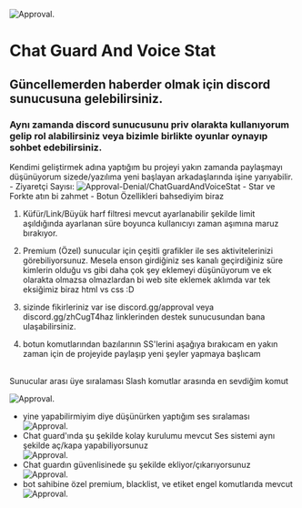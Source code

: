 ![Approval.](https://cdn.discordapp.com/attachments/1011397607685374033/1025319799041044521/unknown.png)
# Chat Guard And Voice Stat
<h2>Güncellemerden haberder olmak için discord sunucusuna gelebilirsiniz.</h2>
<h3>Aynı zamanda discord sunucusunu priv olarakta kullanıyorum gelip rol alabilirsiniz veya bizimle birlikte oyunlar oynayıp sohbet edebilirsiniz.</h3>
Kendimi geliştirmek adına yaptığım bu projeyi yakın zamanda paylaşmayı düşünüyorum sizede/yazılıma yeni başlayan arkadaşlarında işine yarıyabilir.<br>
- Ziyaretçi Sayısı: <img src="https://komarev.com/ghpvc/?username=ChatGuardAndVoiceStat&label=Ziyaretçi%20Sayısı&color=da004e" alt="Approval-Denial/ChatGuardAndVoiceStat" />
- Star ve Forkte atın bi zahmet
- Botun Özellikleri bahsediyim biraz

1. Küfür/Link/Büyük harf filtresi mevcut ayarlanabilir şekilde limit aşıldığında ayarlanan süre boyunca kullanıcıyı zaman aşımına maruz bırakıyor.

2. Premium (Özel) sunucular için çeşitli grafikler ile ses aktivitelerinizi görebiliyorsunuz. Mesela enson girdiğiniz ses kanalı geçirdiğiniz süre kimlerin olduğu vs gibi daha çok şey eklemeyi düşünüyorum ve ek olarakta olmazsa olmazlardan bi web site eklemek aklımda var tek eksiğimiz biraz html vs css :D

3. sizinde fikirleriniz var ise  discord.gg/approval veya discord.gg/zhCugT4haz linklerinden destek sunucusundan bana ulaşabilirsiniz.

4. botun komutlarından bazılarının SS'lerini aşağıya bırakıcam en yakın zaman için de projeyide paylaşıp yeni şeyler yapmaya başlıcam
<br>
Sunucular arası üye sıralaması Slash komutlar arasında en sevdiğim komut

![Approval.](https://cdn.discordapp.com/attachments/1011397607685374033/1025322722462531654/unknown.png)<br>
- yine yapabilirmiyim diye düşünürken yaptığım ses sıralaması <br>
![Approval.](https://cdn.discordapp.com/attachments/1011397607685374033/1025322722147967006/unknown.png)<br>
- Chat guard'ında şu şekilde kolay kurulumu mevcut Ses sistemi aynı şekilde aç/kapa  yapabiliyorsunuz<br>
![Approval.](https://cdn.discordapp.com/attachments/1011397607685374033/1025322722147967006/unknown.png)<br>
- Chat guardın güvenlisinede şu şekilde ekliyor/çıkarıyorsunuz<br>
![Approval.](https://cdn.discordapp.com/attachments/1011397607685374033/1025323471439409162/unknown.png)<br>
- bot sahibine özel premium, blacklist, ve etiket engel komutlarıda mevcut<br>
![Approval.](https://cdn.discordapp.com/attachments/1011397607685374033/1025323728923545610/unknown.png)<br>
